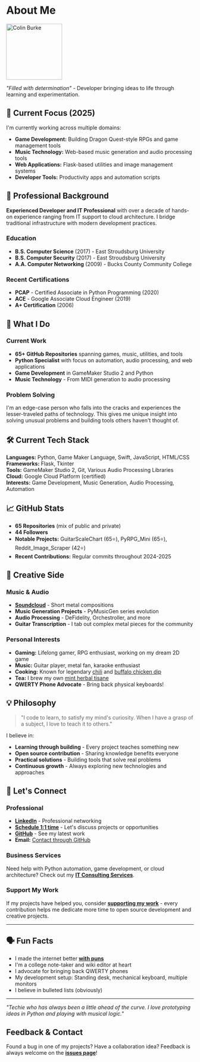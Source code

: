 # About Me

<img src="https://i.imgur.com/6WgxY0X.png" alt="Colin Burke" width="150"/>

*"Filled with determination"* - Developer bringing ideas to life through learning and experimentation.

## 🚀 Current Focus (2025)

I'm currently working across multiple domains:
- **Game Development:** Building Dragon Quest-style RPGs and game management tools
- **Music Technology:** Web-based music generation and audio processing tools
- **Web Applications:** Flask-based utilities and image management systems
- **Developer Tools:** Productivity apps and automation scripts

## 💼 Professional Background

**Experienced Developer and IT Professional** with over a decade of hands-on experience ranging from IT support to cloud architecture. I bridge traditional infrastructure with modern development practices.

### Education
* **B.S. Computer Science** (2017) - East Stroudsburg University
* **B.S. Computer Security** (2017) - East Stroudsburg University  
* **A.A. Computer Networking** (2009) - Bucks County Community College

### Recent Certifications
* **PCAP** - Certified Associate in Python Programming (2020)
* **ACE** - Google Associate Cloud Engineer (2019)
* **A+ Certification** (2006)

## 🎯 What I Do

### Current Work
- **65+ GitHub Repositories** spanning games, music, utilities, and tools
- **Python Specialist** with focus on automation, audio processing, and web applications
- **Game Development** in GameMaker Studio 2 and Python
- **Music Technology** - From MIDI generation to audio processing

### Problem Solving
I'm an edge-case person who falls into the cracks and experiences the lesser-traveled paths of technology. This gives me unique insight into solving unusual problems and building tools others haven't thought of.

## 🛠️ Current Tech Stack

**Languages:** Python, Game Maker Language, Swift, JavaScript, HTML/CSS  
**Frameworks:** Flask, Tkinter  
**Tools:** GameMaker Studio 2, Git, Various Audio Processing Libraries  
**Cloud:** Google Cloud Platform (certified)  
**Interests:** Game Development, Music Generation, Audio Processing, Automation

## 📈 GitHub Stats

- **65 Repositories** (mix of public and private)
- **44 Followers** 
- **Notable Projects:** GuitarScaleChart (65⭐), PyRPG_Mini (65⭐), Reddit_Image_Scraper (42⭐)
- **Recent Contributions:** Regular commits throughout 2024-2025

## 🎵 Creative Side

### Music & Audio
- **[Soundcloud](https://www.soundcloud.com/crawsome)** - Short metal compositions
- **Music Generation Projects** - PyMusicGen series evolution
- **Audio Processing** - DeFidelity, Orchestroller, and more
- **Guitar Transcription** - I tab out complex metal pieces for the community

### Personal Interests
- **Gaming:** Lifelong gamer, RPG enthusiast, working on my dream 2D game
- **Music:** Guitar player, metal fan, karaoke enthusiast
- **Cooking:** Known for legendary [chili](https://i.imgur.com/WzLIpDv.png) and [buffalo chicken dip](https://i.imgur.com/1XvIf0p.png)
- **Tea:** I brew my own [mint herbal tisane](https://i.imgur.com/0RtLsn8.png)
- **QWERTY Phone Advocate** - Bring back physical keyboards!

## 💡 Philosophy

> "I code to learn, to satisfy my mind's curiosity. When I have a grasp of a subject, I love to teach it to others."

I believe in:
- **Learning through building** - Every project teaches something new
- **Open source contribution** - Sharing knowledge benefits everyone  
- **Practical solutions** - Building tools that solve real problems
- **Continuous growth** - Always exploring new technologies and approaches

## 🤝 Let's Connect

### Professional
* **[LinkedIn](https://www.linkedin.com/in/colingburke/)** - Professional networking
* **[Schedule 1:1 time](https://calendly.com/crawsome)** - Let's discuss projects or opportunities
* **[GitHub](https://github.com/crawsome)** - See my latest work
* **Email:** [Contact through GitHub](https://github.com/crawsome)

### Business Services
Need help with Python automation, game development, or cloud architecture? Check out my **[IT Consulting Services](./itconsulting.md)**.

### Support My Work
If my projects have helped you, consider **[supporting my work](./contribute.md)** - every contribution helps me dedicate more time to open source development and creative projects.

---

## 🗣️ Fun Facts

- I made the internet better **[with puns](https://knowyourmeme.com/memes/name-puns)**
- I'm a college note-taker and wiki editor at heart
- I advocate for bringing back QWERTY phones
- My development setup: Standing desk, mechanical keyboard, multiple monitors
- I believe in bulleted lists (obviously)

---

*"Techie who has always been a little ahead of the curve. I love prototyping ideas in Python and playing with musical logic."*

## Feedback & Contact

Found a bug in one of my projects? Have a collaboration idea? Feedback is always welcome on the **[issues page](https://github.com/crawsome/colinburke.github.io/issues)**!
